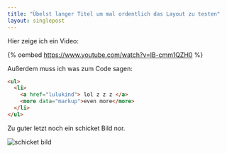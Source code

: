 ```yaml
---
title: "Übelst langer Titel um mal ordentlich das Layout zu testen"
layout: singlepost
---
```


Hier zeige ich ein Video:

{% oembed https://www.youtube.com/watch?v=lB-cmm1QZH0 %}

Außerdem muss ich was zum Code sagen:

~~~ html
<ul>
  <li>
    <a href="lulukind"> lol z z z </a>
    <more data="markup">even more</more>
  </li>
</ul>
~~~

Zu guter letzt noch ein schicket Bild nor.

![schicket bild](http://fc06.deviantart.net/fs71/f/2010/055/6/4/DH12_by_bigdog17k_GFX.png)